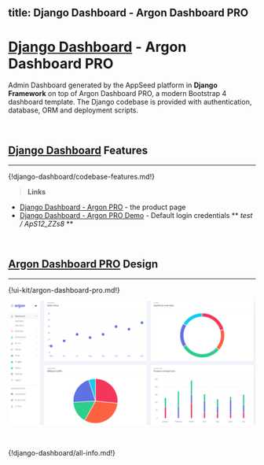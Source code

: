 title: Django Dashboard - Argon Dashboard PRO
---

# [Django Dashboard](http://appseed.us/admin-dashboards/django) - Argon Dashboard PRO

Admin Dashboard generated by the AppSeed platform in **Django Framework** on top of Argon Dashboard PRO, a modern Bootstrap 4 dashboard template. The Django codebase is provided with authentication, database, ORM and deployment scripts. 

<br />

## [Django Dashboard](http://appseed.us/admin-dashboards/django) Features
---

{!django-dashboard/codebase-features.md!}

> **Links**

- [Django Dashboard - Argon PRO](https://appseed.us/admin-dashboards/django-dashboard-argon-pro) - the product page
- [Django Dashboard - Argon PRO Demo](https://django-dashboard-argon-pro.appseed.us/) - Default login credentials ** *test / ApS12_ZZs8* **

<br />

## [Argon Dashboard PRO](/bootstrap-template/argon-dashboard-pro/) Design
---

{!ui-kit/argon-dashboard-pro.md!}

![Django Dashboard - Argon Dashboard PRO, admin dashboard starter coded in Django by AppSeed.](https://raw.githubusercontent.com/app-generator/django-dashboard-argon-pro/master/media/django-dashboard-argon-pro-screen.png) 

<br />

{!django-dashboard/all-info.md!}
